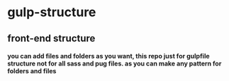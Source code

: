 # gulp-structure

## front-end structure

#### you can add files and folders as you want, this repo just for gulpfile structure not for all sass and pug files. as you can make any pattern for folders and files
